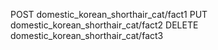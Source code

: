 <!-- TODO -->
POST domestic_korean_shorthair_cat/fact1
PUT domestic_korean_shorthair_cat/fact2
DELETE domestic_korean_shorthair_cat/fact3
